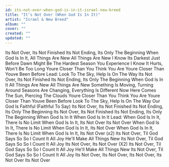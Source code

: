 ```yaml
---
id: its-not-over-when-god-is-in-it-israel-new-breed
title: "It’s Not Over (When God Is In It)"
artist: "Israel & New Breed"
album: ""
cover: ""
created: ""
updated: ""
---
```


Its Not Over, Its Not Finished
Its Not Ending, Its Only The Beginning
When God Is In It, All Things Are New
All Things Are New
I Know Its Darkest Just Before Dawn
Might Be The Hardest Season You Experience
I Know It Hurts, Won't Be Too Long
Youre Closer Than You Think You Are
Youre Closer Than Youve Been Before
Lead:
Look To The Sky, Help Is On The Way
Its Not Over, Its Not Finished
Its Not Ending, Its Only The Beginning
When God Is In It All Things Are New
All Things Are New
Something Is Moving, Turning Around
Seasons Are Changing, Everything Is Different Now
Here Comes The Sun, Piercing The Clouds
Youre Closer Than You Think You Are
Youre Closer Than Youve Been Before
Look To The Sky, Help Is On The Way
Our God Is Faithful (Faithful To Say)
Its Not Over, Its Not Finished
Its Not Ending, Its Only The Beginning
Its Not Over, Its Not Finished
Its Not Ending, Its Only The Beginning
When God Is In It
When God Is In It
Lead:
When God Is In It, There Is No Limit
When God Is In It, Its Not Over
Its Not Over
When God Is In It, There Is No Limit
When God Is In It, Its Not Over
When God Is In It, There Is No Limit
When God Is In It, Its Not Over
(x2)
Its Not Over, Til God Says So
So I Count It All Joy
He'll Make All Things New
Its Not Over, Til God Says So
So I Count It All Joy
Its Not Over, Its Not Over
(X2)
Its Not Over, Til God Says So
So I Count It All Joy
He'll Make All Things New
Its Not Over, Til God Says So
So I Count It All Joy
Its Not Over, Its Not Over, Its Not Over, Its Not Over
Its Not Over